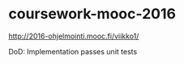 # coursework-mooc-2016

http://2016-ohjelmointi.mooc.fi/viikko1/

DoD: Implementation passes unit tests
